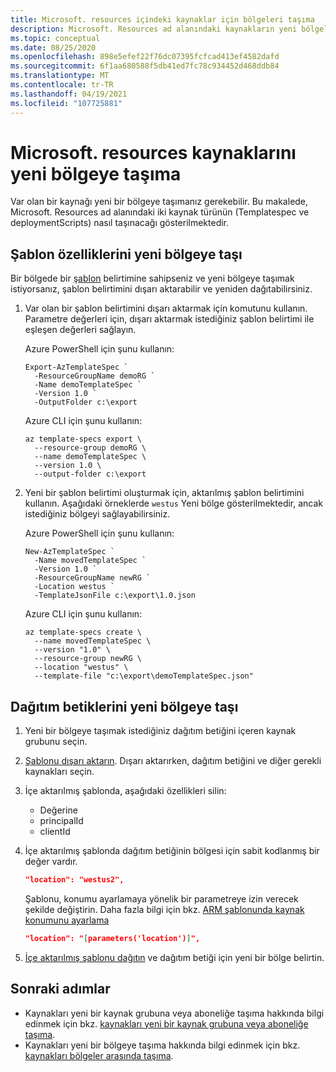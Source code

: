 ```yaml
---
title: Microsoft. resources içindeki kaynaklar için bölgeleri taşıma
description: Microsoft. Resources ad alanındaki kaynakların yeni bölgelere nasıl taşınacağını gösterir.
ms.topic: conceptual
ms.date: 08/25/2020
ms.openlocfilehash: 898e5efef22f76dc07395fcfcad413ef4582dafd
ms.sourcegitcommit: 6f1aa680588f5db41ed7fc78c934452d468ddb84
ms.translationtype: MT
ms.contentlocale: tr-TR
ms.lasthandoff: 04/19/2021
ms.locfileid: "107725881"
---
```

# <a name="move-microsoftresources-resources-to-new-region"></a>Microsoft. resources kaynaklarını yeni bölgeye taşıma

Var olan bir kaynağı yeni bir bölgeye taşımanız gerekebilir. Bu makalede, Microsoft. Resources ad alanındaki iki kaynak türünün (Templatespec ve deploymentScripts) nasıl taşınacağı gösterilmektedir.

## <a name="move-template-specs-to-new-region"></a>Şablon özelliklerini yeni bölgeye taşı

Bir bölgede bir [şablon](../templates/template-specs.md) belirtimine sahipseniz ve yeni bölgeye taşımak istiyorsanız, şablon belirtimini dışarı aktarabilir ve yeniden dağıtabilirsiniz.

1. Var olan bir şablon belirtimini dışarı aktarmak için komutunu kullanın. Parametre değerleri için, dışarı aktarmak istediğiniz şablon belirtimi ile eşleşen değerleri sağlayın.

   Azure PowerShell için şunu kullanın:

   ```azurepowershell
   Export-AzTemplateSpec `
     -ResourceGroupName demoRG `
     -Name demoTemplateSpec `
     -Version 1.0 `
     -OutputFolder c:\export
   ```

   Azure CLI için şunu kullanın:

   ```azurecli
   az template-specs export \
     --resource-group demoRG \
     --name demoTemplateSpec \
     --version 1.0 \
     --output-folder c:\export
   ```

1. Yeni bir şablon belirtimi oluşturmak için, aktarılmış şablon belirtimini kullanın. Aşağıdaki örneklerde `westus` Yeni bölge gösterilmektedir, ancak istediğiniz bölgeyi sağlayabilirsiniz.

   Azure PowerShell için şunu kullanın:

   ```azurepowershell
   New-AzTemplateSpec `
     -Name movedTemplateSpec `
     -Version 1.0 `
     -ResourceGroupName newRG `
     -Location westus `
     -TemplateJsonFile c:\export\1.0.json
   ```

   Azure CLI için şunu kullanın:

   ```azurecli
   az template-specs create \
     --name movedTemplateSpec \
     --version "1.0" \
     --resource-group newRG \
     --location "westus" \
     --template-file "c:\export\demoTemplateSpec.json"
   ```

## <a name="move-deployment-scripts-to-new-region"></a>Dağıtım betiklerini yeni bölgeye taşı

1. Yeni bir bölgeye taşımak istediğiniz dağıtım betiğini içeren kaynak grubunu seçin.

1. [Şablonu dışarı aktarın](../templates/export-template-portal.md). Dışarı aktarırken, dağıtım betiğini ve diğer gerekli kaynakları seçin.

1. İçe aktarılmış şablonda, aşağıdaki özellikleri silin:

   * Değerine
   * principalId
   * clientId

1. İçe aktarılmış şablonda dağıtım betiğinin bölgesi için sabit kodlanmış bir değer vardır.

   ```json
   "location": "westus2",
   ```

   Şablonu, konumu ayarlamaya yönelik bir parametreye izin verecek şekilde değiştirin. Daha fazla bilgi için bkz. [ARM şablonunda kaynak konumunu ayarlama](../templates/resource-location.md)

   ```json
   "location": "[parameters('location')]",
   ```

1. [İçe aktarılmış şablonu dağıtın](../templates/deploy-powershell.md) ve dağıtım betiği için yeni bir bölge belirtin.

## <a name="next-steps"></a>Sonraki adımlar

* Kaynakları yeni bir kaynak grubuna veya aboneliğe taşıma hakkında bilgi edinmek için bkz. [kaynakları yeni bir kaynak grubuna veya aboneliğe taşıma](move-resource-group-and-subscription.md).
* Kaynakları yeni bir bölgeye taşıma hakkında bilgi edinmek için bkz. [kaynakları bölgeler arasında taşıma](move-resources-overview.md#move-resources-across-regions).

